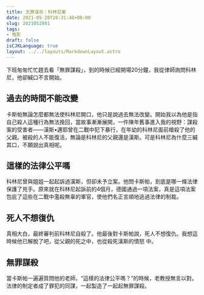 ```yaml
---
title: 无罪谋杀：科林尼案
date: 2021-05-28T20:31:48+08:00
slug: 2021052801
tags: 
- 电影
draft: false
isCJKLanguage: true
layout: ../../layouts/MarkdownLayout.astro
---
```




下班匆匆忙忙趕去看「無罪謀殺」，到的時候已經開場20分鐘，我從律師詢問科林尼，他卻緘口不言開始。

## 過去的時間不能改變

卡斯帕無論怎麼都無法使科林尼開口，他只是說過去無法改變。開始我以為他是指自己殺人這種行為無法挽回，當故事漸漸展開，一件陳年舊事進入我的視野：謀殺案的受害者——漢斯•邁耶曾在二戰中犯下暴行，在年幼的科林尼面前槍殺了他的父親。被殺的人不能復活，無論是科林尼的父親還是漢斯。可是科林尼為什麼三緘其口，不願說出真相呢。

## 這樣的法律公平嗎

科林尼曾與姐姐一起起訴過漢斯，但卻未予立案。他問卡斯帕，到底是哪一條法律保護了兇手。原來就在科林尼起訴前的4個月，德國通過一項法案，真是這項法案包庇了這些在二戰中濫殺無辜的軍官，使他們名正言順地逃過法律的制裁。

## 死人不想復仇

真相大白，最終審判前科林尼自殺了。他最後對卡斯帕說，死人不想復仇。我想這時候他已解脫了吧，從父親的死之中，也從殺死漢斯的憤怒 中。

## 無罪謀殺

當卡斯帕一遍遍質問他的老師，“這樣的法律公平嗎？”的時候，老教授無言以對。法律的制定者成了罪犯的同謀，一起製造了一起起無罪謀殺。
